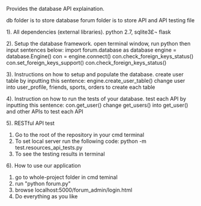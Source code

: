 Provides the database API explaination.


db folder is to store database
forum folder is to store API and API testing file

1). All dependencies (external libraries).
python 2.7, sqlite3£¬ flask

2). Setup the database framework. 
open terminal window, run python
then input sentences below:
import forum.database as database
engine = database.Engine()
con = engine.connect()
con.check_foreign_keys_status()
con.set_foreign_keys_support()
con.check_foreign_keys_status()

3). Instructions on how to setup and populate the database.
create user table by inputting this sentence:
engine.create_user_table()
change user into user_profile, friends, sports, orders to create each table

4). Instruction on how to run the tests of your database.
test each API by inputting this sentence:
con.get_user()
change get_users() into get_user() and other APIs to test each API

5). RESTful API test
1. Go to the root of the repository in your cmd terminal
2. To set local server run the following code:
   python -m test.resources_api_tests.py
3. To see the testing results in terminal

6). How to use our application
1. go to whole-project folder in cmd teminal 
2. run "python forum.py"
3. browse localhost:5000/forum_admin/login.html
4. Do everything as you like
